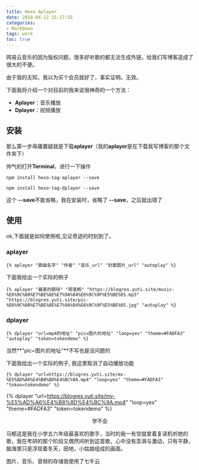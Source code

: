 ```yaml
---
title: Hexo Aplayer
date: 2018-04-12 15:17:55
categories: 
- MarkDown
tags: work
toc: true
---
```


网易云音乐的因为版权问题，很多好听歌的都无法生成外链，给我们写博客造成了很大的不便。

由于我的无知，我以为买个会员就好了，事实证明，无效。

下面我将介绍一个对目前的我来说很神奇的一个方法：

* **Aplayer**：音乐播放
* **Dplayer**：视频播放



## 安装	

那么第一步毋庸置疑就是下载**aplayer**（我的**aplayer**是在下载我写博客的那个文件夹下）

帅气的打开**Terminal**，进行一下操作

```
npm install hexo-tag-aplayer --save

npm install hexo-tag-dplayer --save
```

这个 **--save**不能省略，我在安装时，省略了 **--save**，之后就出错了


## 使用
ok,下面就是如何使用啦,见证奇迹的时刻到了。

### aplayer

```
{% aplayer "歌曲名字" "作者" "音乐_url" "封面图片_url" "autoplay" %}

```

下面我给出一个实际的例子

```
{% aplayer "最美的期待" "周笔畅" "https://blogres.yuti.site/music-%E6%9C%80%E7%BE%8E%E7%9A%84%E6%9C%9F%E5%BE%85.mp3" "https://blogres.yuti.site/pic-%E6%9C%80%E7%BE%8E%E7%9A%84%E6%9C%9F%E5%BE%85.jpg" "autoplay" %}

```

### dplayer

```
{% dplayer "url=mp4的地址" "pic=图片的地址" "loop=yes" "theme=#FADFA3" "autoplay" "token=tokendemo" %}

```
当然**"pic=图片的地址"**不写也是没问题的

下面我给出一个实际的例子, 我这里取消了自动播放功能


```
{% dplayer "url=https://blogres.yuti.site/mv-%E5%AD%A6%E4%B8%8D%E4%BC%9A.mp4" "loop=yes" "theme=#FADFA3" "token=tokendemo" %}

```


{% dplayer "url=https://blogres.yuti.site/mv-%E5%AD%A6%E4%B8%8D%E4%BC%9A.mp4" "loop=yes" "theme=#FADFA3" "token=tokendemo" %}
<center><p>学不会</p></center>

马郁这是我在小学五六年级最喜欢的歌手，当时的我一有空就拿着复读机听她的歌，我在考研的那个阶段又偶然间听到这首歌，心中没有澎湃与激动，只有平静，脑海里只是浮现着冬天，田地，小姑娘组成的画面。

图片、音乐、音频的存储我使用了七牛云

